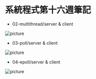 # 系統程式第十六週筆記
* 02-multithread/server & client

![picture]()

* 03-poll/server & client

![picture]()

* 04-epoll/server & client

![picture]()
